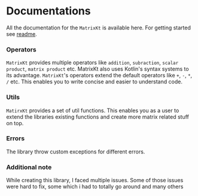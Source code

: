 # Documentations
All the documentation for the `MatrixKt` is available here. 
For getting started see [readme](./README.md).

### Operators
`MatrixKt` provides multiple operators like `addition`, `subraction`, `scalar product`, `matrix product` etc.
MatrixKt also uses Kotlin's syntax systems to its advantage. `MatrixKt`'s operators extend the default operators like `+`, `-`, `*`, `/` etc.
This enables you to write concise and easier to understand code.


### Utils
`MatirxKt` provides a set of util functions. This enables you as a user to extend the libraries existing functions and create more matrix related stuff on top.

### Errors
The library throw custom exceptions for different errors.

### Additional note
While creating this library, I faced multiple issues. Some of those issues were hard to fix, some which i had to totally go around and many others
